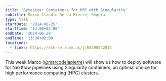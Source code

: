 ```yaml
---
title: 'Bytesize: Containers for HPC with Singularity'
subtitle: Marco Claudio De La Pierre, Seqera
type: talk
startDate: '2024-06-25'
startTime: '13:00+02:00'
endDate: '2024-06-28'
endTime: '13:30+02:00'
locations:
  - links: https://kth-se.zoom.us/j/68390542812
---
```


This week Marco ([@marcodelapierre](https://github.com/marcodelapierre/)) will show us how to deploy software for Nextflow pipelines using Singularity containers, an optimal choice for high performance computing (HPC) clusters.
